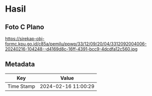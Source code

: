 # Hasil

## Foto C Plano

https://sirekap-obj-formc.kpu.go.id/c85a/pemilu/ppwp/33/12/09/20/04/3312092004006-20240216-104248--d4169d8c-16ff-4391-bcc9-4dcdfa12c560.jpg


## Metadata

| Key        | Value               |
| ---------- | ------------------- |
| Time Stamp | 2024-02-16 11:00:29 |




